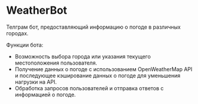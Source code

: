 # WeatherBot
Телграм бот, предоставляющий информацию о погоде в различных городах. 

Функции бота:
- Возможность выбора города или указания текущего местоположения пользователя.
- Получение данных о погоде с использованием OpenWeatherMap API и последующее кэширование данных о погоде для уменьшения нагрузки на API.
- Обработка запросов пользователей и отправка ответов с информацией о погоде.

